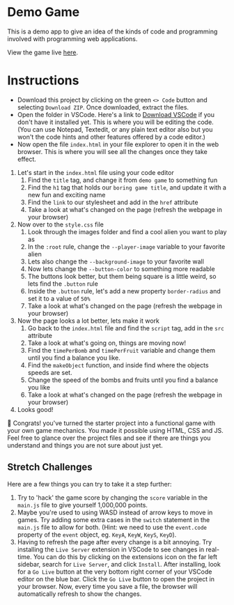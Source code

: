 # Demo Game

This is a demo app to give an idea of the kinds of code and programming involved with programming web applications.

View the game live [here](https://make-school-labs.github.io/few-track-demo/).

# Instructions

- Download this project by clicking on the green `<> Code` button and selecting `Download ZIP`. Once downloaded, extract the files.
- Open the folder in VSCode. Here's a link to [Download VSCode](https://code.visualstudio.com/) if you don't have it installed yet. This is where you will be editing the code. (You can use Notepad, Textedit, or any plain text editor also but you won't the code hints and other features offered by a code editor.)
- Now open the file `index.html` in your file explorer to open it in the web browser. This is where you will see all the changes once they take effect.

1. Let's start in the `index.html` file using your code editor
   1. Find the `title` tag, and change it from `demo game` to something fun
   2. Find the `h1` tag that holds our `boring game title`, and update it with a new fun and exciting name
   3. Find the `link` to our stylesheet and add in the `href` attribute
   4. Take a look at what's changed on the page (refresh the webpage in your browser)
2. Now over to the `style.css` file
   1. Look through the images folder and find a cool alien you want to play as
   2. In the `:root` rule, change the `--player-image` variable to your favorite alien
   3. Lets also change the `--background-image` to your favorite wall
   4. Now lets change the `--button-color` to something more readable
   5. The buttons look better, but them being square is a little weird, so lets find the `.button` rule
   6. Inside the `.button` rule, let's add a new property `border-radius` and set it to a value of `50%`
   7. Take a look at what's changed on the page (refresh the webpage in your browser)
3. Now the page looks a lot better, lets make it work
   1. Go back to the `index.html` file and find the `script` tag, add in the `src` attribute
   2. Take a look at what's going on, things are moving now!
   3. Find the `timePerBomb` and `timePerFruit` variable and change them until you find a balance you like.
   4. Find the `makeObject` function, and inside find where the objects speeds are set.
   5. Change the speed of the bombs and fruits until you find a balance you like
   6. Take a look at what's changed on the page (refresh the webpage in your browser)
4. Looks good!

🎉 Congrats! you've turned the starter project into a functional game with your own game mechanics. You made it possible using HTML, CSS and JS. Feel free to glance over the project files and see if there are things you understand and things you are not sure about just yet.

## Stretch Challenges

Here are a few things you can try to take it a step further:

1. Try to 'hack' the game score by changing the `score` variable in the `main.js` file to give yourself 1,000,000 points.
2. Maybe you're used to using WASD instead of arrow keys to move in games. Try adding some extra cases in the `switch` statement in the `main.js` file to allow for both. (Hint: we need to use the `event.code` property of the `event` object, eg. `KeyA`, `KeyW`, `KeyS`, `KeyD`).
3. Having to refresh the page after every change is a bit annoying. Try installing the `Live Server` extension in VSCode to see changes in real-time. You can do this by clicking on the extensions icon on the far left sidebar, search for `Live Server`, and click `Install`. After installing, look for a `Go Live` button at the very bottom right corner of your VSCode editor on the blue bar. Click the `Go Live` button to open the project in your browser. Now, every time you save a file, the browser will automatically refresh to show the changes.

<!-- ## Todo -

1. Some tasks to explore programming on the web.
  - Include comments with notes on possible values along side code
  - Building Web Applications
    - Need a branch to demo the completed game
    - Master branch should leave out some things that become and activity
      - Links to css files and js files
        - These files might be broken into separate files
  - HTML
    - Add some images of other characters
    - Add CSS styles
    - Add JS file
  - CSS
    - Can be better organized for demo
    - Add opportunities for students to make improvements to the appearance
      - #container overflow hidden
      - #contanier round corner
      - .button round corner changes colors
      - .button:hover change colors
      - add a box shadow to player
    - Change game images used as game elements
      - --player-image
      - --bg-image
      - --bomb-image
      - --fruit-*
  - JS
    - Add link to main.js
    - Change somethings in the JS to see what happens
      - Edit variables
        - change the speed and frequency of elements
          - speed of bombs and fruit
          - frequency of fruit vs bombs -->
